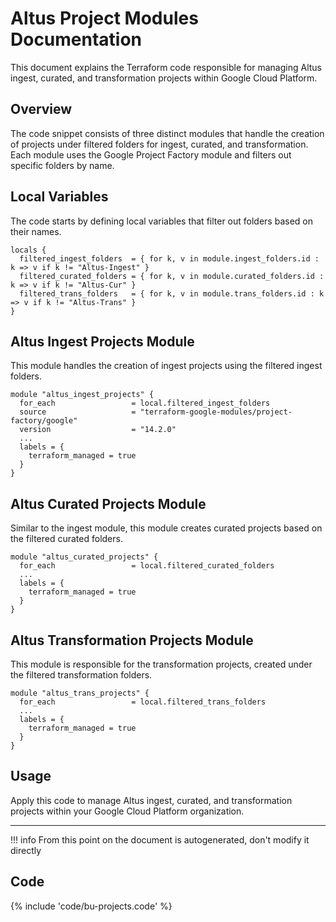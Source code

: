 # Altus Project Modules Documentation

This document explains the Terraform code responsible for managing Altus ingest, curated, and transformation projects within Google Cloud Platform.

## Overview

The code snippet consists of three distinct modules that handle the creation of projects under filtered folders for ingest, curated, and transformation. Each module uses the Google Project Factory module and filters out specific folders by name.

## Local Variables

The code starts by defining local variables that filter out folders based on their names.

```hcl
locals {
  filtered_ingest_folders  = { for k, v in module.ingest_folders.id : k => v if k != "Altus-Ingest" }
  filtered_curated_folders = { for k, v in module.curated_folders.id : k => v if k != "Altus-Cur" }
  filtered_trans_folders   = { for k, v in module.trans_folders.id : k => v if k != "Altus-Trans" }
}
```

## Altus Ingest Projects Module

This module handles the creation of ingest projects using the filtered ingest folders.

```hcl
module "altus_ingest_projects" {
  for_each                 = local.filtered_ingest_folders
  source                   = "terraform-google-modules/project-factory/google"
  version                  = "14.2.0"
  ...
  labels = {
    terraform_managed = true
  }
}
```

## Altus Curated Projects Module

Similar to the ingest module, this module creates curated projects based on the filtered curated folders.

```hcl
module "altus_curated_projects" {
  for_each                 = local.filtered_curated_folders
  ...
  labels = {
    terraform_managed = true
  }
}
```

## Altus Transformation Projects Module

This module is responsible for the transformation projects, created under the filtered transformation folders.

```hcl
module "altus_trans_projects" {
  for_each                 = local.filtered_trans_folders
  ...
  labels = {
    terraform_managed = true
  }
}
```

## Usage

Apply this code to manage Altus ingest, curated, and transformation projects within your Google Cloud Platform organization.

---
!!! info
    From this point on the document is autogenerated, don't modify it directly

## Code

{% include 'code/bu-projects.code' %}
